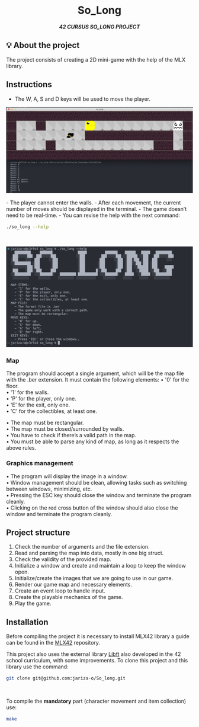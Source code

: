 <h1 align="center">
	So_Long
</h1>

<p align="center">
	<b><i>42 CURSUS SO_LONG PROJECT</i></b><br>
</p>

## 💡 About the project

The project consists of creating a 2D mini-game with the help of the MLX library.

## Instructions

- The W, A, S and D keys will be used to move the player.
<p align="center">
<img src="https://github.com/jariza-o/So_long/blob/main/game_picture.png" width="800px" alt="mandatory"/><br>
</p>
-  The player cannot enter the walls.
-  After each movement, the current number of moves should be displayed in the terminal.
-  The game doesn’t need to be real-time.
-  You can revise the help with the next command:

```sh
./so_long --help
```
</br>

<p align="center">
<img src="https://github.com/jariza-o/So_long/blob/main/help_picture.png" width="800px" alt="mandatory"/><br>
</p>


### Map

The program should accept a single argument, which will be the map file with the .ber extension.
It must contain the following elements:
• '0' for the floor. \
• '1' for the walls. \
• 'P' for the player, only one. \
• 'E' for the exit, only one. \
• 'C' for the collectibles, at least one.

• The map must be rectangular. \
• The map must be closed/surrounded by walls. \
• You have to check if there’s a valid path in the map. \
• You must be able to parse any kind of map, as long as it respects the above rules.

### Graphics management

• The program will display the image in a window. \
• Window management should be clean, allowing tasks such as switching between windows, minimizing, etc. \
• Pressing the ESC key should close the window and terminate the program cleanly. \
• Clicking on the red cross button of the window should also close the window and terminate the program cleanly.

## Project structure

1. Check the number of arguments and the file extension.
2. Read and parsing the map into data, mostly in one big struct.
3. Check the validity of the provided map.
4. Initialize a window and create and maintain a loop to keep the window open.
5. Initialize/create the images that we are going to use in our game.
6. Render our game map and necessary elements.
7. Create an event loop to handle input.
8. Create the playable mechanics of the game.
9. Play the game.

## Installation

Before compiling the project it is necessary to install MLX42 library a guide can be found
in the [MLX42](https://github.com/codam-coding-college/MLX42) repository.


This project also uses the external library [Libft](https://github.com/jariza-o/Libft) 
also developed in the 42 school curriculum, with some improvements. To clone this project and this library use the command:

```sh
git clone git@github.com:jariza-o/So_long.git
```
</br>

To compile the **mandatory** part (character movement and item collection) use:
```sh
make
```

